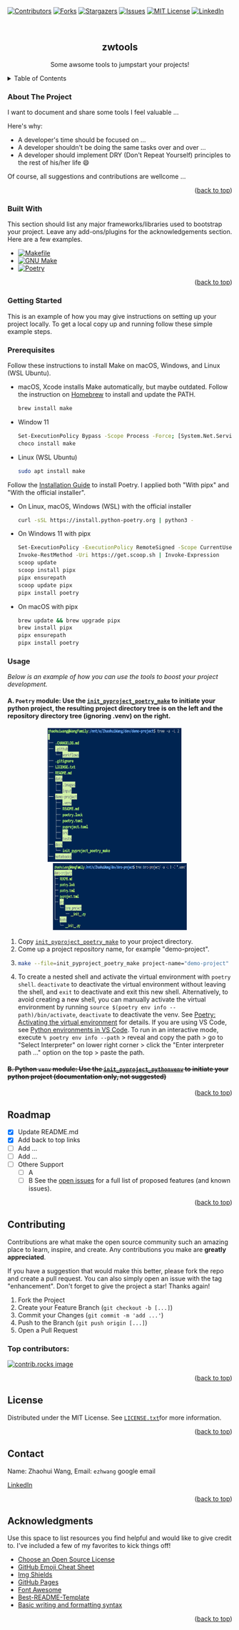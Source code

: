 <!-- https://github.com/othneildrew/Best-README-Template -->
<a id="readme-top"></a>
<!--
*** This file was created following the above template
-->



<!-- PROJECT SHIELDS -->
<!--
*** I'm using markdown "reference style" links for readability.
*** Reference links are enclosed in brackets [ ] instead of parentheses ( ).
*** See the bottom of this document for the declaration of the reference variables
*** for contributors-url, forks-url, etc. This is an optional, concise syntax you may use.
*** https://www.markdownguide.org/basic-syntax/#reference-style-links
-->
[![Contributors][contributors-shield]][contributors-url]
[![Forks][forks-shield]][forks-url]
[![Stargazers][stars-shield]][stars-url]
[![Issues][issues-shield]][issues-url]
[![MIT License][license-shield]][license-url]
[![LinkedIn][linkedin-shield]][linkedin-url]


<!-- PROJECT LOGO -->
<br />
<div align="center">
  <h2 align="center">zwtools</h2>
  <p align="center">
    Some awsome tools to jumpstart your projects!
  </p>
</div>

<!-- TABLE OF CONTENTS -->
<details>
  <summary>Table of Contents</summary>
  <ol>
    <li>
      <a href="#about-the-project">About The Project</a>
      <ul>
        <li><a href="#built-with">Built With</a></li>
      </ul>
    </li>
    <li>
      <a href="#getting-started">Getting Started</a>
      <ul>
        <li><a href="#prerequisites">Prerequisites</a></li>
        <li><a href="#installation">Installation</a></li>
      </ul>
    </li>
    <li><a href="#usage">Usage</a></li>
    <li><a href="#roadmap">Roadmap</a></li>
    <li><a href="#contributing">Contributing</a></li>
    <li><a href="#license">License</a></li>
    <li><a href="#contact">Contact</a></li>
    <li><a href="#acknowledgments">Acknowledgments</a></li>
  </ol>
</details>



<!-- ABOUT THE PROJECT -->
### About The Project

I want to document and share some tools I feel valuable ...

Here's why:
* A developer's time should be focused on ...
* A developer shouldn't be doing the same tasks over and over ...
* A developer should implement DRY  (Don't Repeat Yourself) principles to the rest of his/her life :smile:

Of course, all suggestions and contributions are wellcome ...

<p align="right">(<a href="#readme-top">back to top</a>)</p>



### Built With

This section should list any major frameworks/libraries used to bootstrap your project. Leave any add-ons/plugins for the acknowledgements section. Here are a few examples.

* [![Makefile][Makefile.png]][Makefile-url]
* [![GNU Make][Make.png]][Make-url]
* [![Poetry][Poetry.svg]][Poetry-url]

<p align="right">(<a href="#readme-top">back to top</a>)</p>



<!-- GETTING STARTED -->
### Getting Started

This is an example of how you may give instructions on setting up your project locally.
To get a local copy up and running follow these simple example steps.

### Prerequisites

Follow these instructions to install Make on  macOS, Windows, and Linux (WSL Ubuntu).
* macOS, Xcode installs Make automatically, but maybe outdated. Follow the instruction on [Homebrew](https://formulae.brew.sh/formula/make) to install and update the PATH.
  ```sh
  brew install make
  ```
* Window 11
  ```sh
  Set-ExecutionPolicy Bypass -Scope Process -Force; [System.Net.ServicePointManager]::SecurityProtocol = [System.Net.ServicePointManager]::SecurityProtocol -bor 3072; iex ((New-Object System.Net.WebClient).DownloadString('https://community.chocolatey.org/install.ps1'))
  choco install make
  ```
* Linux (WSL Ubuntu)
  ```sh
  sudo apt install make
  ```
Follow the <a href=[Poetrydoc-url]>Installation Guide</a> to install Poetry. I applied both "With pipx" and "With the official installer".
* On Linux, macOS, Windows (WSL) with the official installer
  ```sh
  curl -sSL https://install.python-poetry.org | python3 -
  ```
* On Windows 11 with pipx
  ```sh
  Set-ExecutionPolicy -ExecutionPolicy RemoteSigned -Scope CurrentUser
  Invoke-RestMethod -Uri https://get.scoop.sh | Invoke-Expression
  scoop update
  scoop install pipx
  pipx ensurepath
  scoop update pipx
  pipx install poetry
  ```
* On macOS with pipx
  ```sh
  brew update && brew upgrade pipx
  brew install pipx
  pipx ensurepath
  pipx install poetry
  ```
### Usage

_Below is an example of how you can use the tools to boost your project development._


#### A. `Poetry` module: Use the [`init_pyproject_poetry_make`](https://github.com/zhaohuiwang/zwtools/blob/main/toolbox/init_pyproject_poetry_make) to initiate your python project, the resulting project directory tree is on the left and the repository directory tree (ignoring .venv) on the right.

<p align="center">
  <href="https://github.com/zhaohuiwang/zwtools"><img src=".images/demo-project-tree1.png" alt="Project Directory Tree 1" width="300" height="300">
&nbsp; &nbsp; &nbsp; 
  <href="https://github.com/zhaohuiwang/zwtools"><img src=".images/demo-project-tree2.png" alt="Project Directory Tree 2" width="300" height="150">
</p>

  1. Copy [`init_pyproject_poetry_make`](https://github.com/zhaohuiwang/zwtools/tree/main/toolbox) to your project directory.
  2. Come up a project repository name, for example "demo-project".
  3. ```sh
     make --file=init_pyproject_poetry_make project-name="demo-project" init-project
     ```
  4. To create a nested shell and activate the virtual environment with `poetry shell`. `deactivate` to deactivate the virtual environment without leaving the shell, and `exit` to deactivate and exit this new shell. Alternatively, to avoid creating a new shell, you can manually activate the virtual environment by running `source $(poetry env info --path)/bin/activate`, `deactivate` to deactivate the venv. See [Poetry: Activating the virtual environment](https://python-poetry.org/docs/basic-usage/) for details. If you are using VS Code, see [Python environments in VS Code](https://code.visualstudio.com/docs/python/environments). To run in an interactive mode, execute `% poetry env info --path` > reveal and copy the path > go to "Select Interpreter" on lower right corner > click the "Enter interpreter path ..." option on the top > paste the path. 
#### <del>B. Python `venv` module: Use the [`init_pyproject_pythonvenv`](https://github.com/zhaohuiwang/zwtools/blob/main/toolbox/init-pyproject-pythonvenv) to initiate your python project (documentation only, not suggested)</del>
<p align="right">(<a href="#readme-top">back to top</a>)


<!-- ROADMAP -->
## Roadmap

- [x] Update README.md
- [x] Add back to top links
- [ ] Add ...
- [ ] Add ...
- [ ] Othere Support
    - [ ] A
    - [ ] B
See the [open issues](https://github.com/zhaohuiwang/zwtools/issues) for a full list of proposed features (and known issues).
<p align="right">(<a href="#readme-top">back to top</a>)</p>


<!-- CONTRIBUTING -->
## Contributing

Contributions are what make the open source community such an amazing place to learn, inspire, and create. Any contributions you make are **greatly appreciated**.

If you have a suggestion that would make this better, please fork the repo and create a pull request. You can also simply open an issue with the tag "enhancement".
Don't forget to give the project a star! Thanks again!

1. Fork the Project
2. Create your Feature Branch (`git checkout -b [...]`)
3. Commit your Changes (`git commit -m 'add ...'`)
4. Push to the Branch (`git push origin [...]`)
5. Open a Pull Request

### Top contributors:

<a href="https://github.com/zhaohuiwang/zwtools/graphs/contributors">
  <img src="https://contrib.rocks/image?repo=zhaohuiwang/zwtools" alt="contrib.rocks image" />
</a>

<p align="right">(<a href="#readme-top">back to top</a>)</p>



<!-- LICENSE -->
## License

Distributed under the MIT License. See [`LICENSE.txt`][license-url]for more information.

<p align="right">(<a href="#readme-top">back to top</a>)</p>



<!-- CONTACT -->
## Contact

Name: Zhaohui Wang, Email: `ezhwang` google email

[LinkedIn][linkedin-url]

<p align="right">(<a href="#readme-top">back to top</a>)</p>



<!-- ACKNOWLEDGMENTS -->
## Acknowledgments

Use this space to list resources you find helpful and would like to give credit to. I've included a few of my favorites to kick things off!

* [Choose an Open Source License](https://choosealicense.com)
* [GitHub Emoji Cheat Sheet](https://www.webpagefx.com/tools/emoji-cheat-sheet)
* [Img Shields](https://shields.io)
* [GitHub Pages](https://pages.github.com)
* [Font Awesome](https://fontawesome.com)
* [Best-README-Template](https://github.com/othneildrew/Best-README-Template)
* [Basic writing and formatting syntax](https://docs.github.com/en/get-started/writing-on-github/getting-started-with-writing-and-formatting-on-github/basic-writing-and-formatting-syntax)

<p align="right">(<a href="#readme-top">back to top</a>)</p>



<!-- MARKDOWN LINKS & IMAGES -->
<!-- https://www.markdownguide.org/basic-syntax/#reference-style-links -->
[contributors-shield]: https://img.shields.io/github/contributors/zhaohuiwang/zwtools.svg?style=for-the-badge
[contributors-url]: https://github.com/zhaohuiwang/zwtools/graphs/contributors
[forks-shield]: https://img.shields.io/github/forks/zhaohuiwang/zwtools.svg?style=for-the-badge
[forks-url]: https://github.com/zhaohuiwang/zwtools/network/members
[stars-shield]: https://img.shields.io/github/stars/zhaohuiwang/zwtools.svg?style=for-the-badge
[stars-url]: https://github.com/zhaohuiwang/zwtools/stargazers
[issues-shield]: https://img.shields.io/github/issues/zhaohuiwang/zwtools.svg?style=for-the-badge
[issues-url]: https://github.com/zhaohuiwang/zwtools/issues
[license-shield]: https://img.shields.io/github/license/zhaohuiwang/zwtools.svg?style=for-the-badge
[license-url]: https://github.com/zhaohuiwang/zwtools/blob/master/LICENSE.txt
[linkedin-shield]: https://img.shields.io/badge/-LinkedIn-black.svg?style=for-the-badge&logo=linkedin&colorB=555
[linkedin-url]: https://www.linkedin.com/in/zhaohuiw/
[product-screenshot]: images/screenshot.png
[Makefile.png]: https://img.shields.io/badge/Makefile-0769AD?style=for-the-badge&logo=Makefile&logoColor=white
[Makefile-url]: https://makefiletutorial.com/
[Make.png]: https://img.shields.io/badge/Make-35495E?style=for-the-badge&logo=Make&logoColor=white
[Make-url]: https://www.gnu.org/software/make/
[Poetry.svg]: https://img.shields.io/badge/Poetry-4A4A55?style=for-the-badge&logo=Poetry&logoColor=4FC08D
[Poetry-url]: https://python-poetry.org/
[Poetrydoc-url]: https://python-poetry.org/docs/
